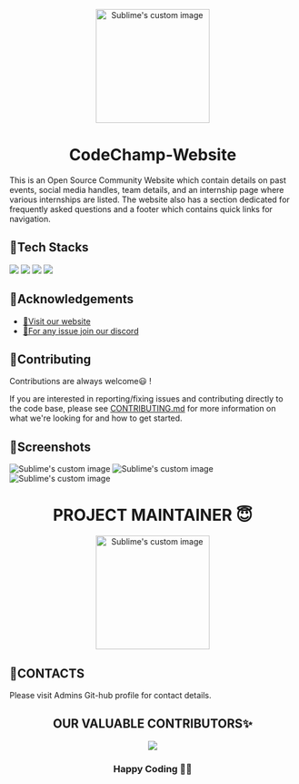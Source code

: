 <p align="center">
  <img src="./images/logo.png" alt="Sublime's custom image" width="200px"/>
</p>

<h1 align="center"> CodeChamp-Website </h1>

This is an Open Source Community Website which contain details on past events, social media handles, team details, and an internship page where various internships are listed. The website also has a section dedicated for frequently asked questions and a footer which contains quick links for navigation.

## 📍Tech Stacks
<div align="start">
   <img src="https://img.shields.io/badge/HTML5-E34F26?style=for-the-badge&logo=html5&logoColor=white" />
   <img src="https://img.shields.io/badge/CSS3-1572B6?style=for-the-badge&logo=css3&logoColor=white" />
   <img src="https://img.shields.io/badge/Bootstrap-563D7C?style=for-the-badge&logo=bootstrap&logoColor=white" />
   <img src="https://img.shields.io/badge/JavaScript-323330?style=for-the-badge&logo=javascript&logoColor=F7DF1E" />
</div>
	
## 📍Acknowledgements

- [📌Visit our website](https://codechamp.tech/)
- [📌For any issue join our discord](https://discord.com/invite/Pp5xg74nKH)

## 📍Contributing

Contributions are always welcome😃 !

If you are interested in reporting/fixing issues and contributing directly to the code base, please see [CONTRIBUTING.md](./CONTRIBUTING.md) for more information on what we're looking for and how to get started.

## 📍Screenshots

<img src="./images/Home page.png" alt="Sublime's custom image" />

<img src="./images/opportunities page.png" alt="Sublime's custom image" />

<img src="./images/Contact us page.png" alt="Sublime's custom image"/>

<h1 align="center"> PROJECT MAINTAINER 😇</h1>
<p align="center">
  <img src="./images/ashish bw.jpeg" alt="Sublime's custom image" width="200px"/>
</p>

## 📍CONTACTS

Please visit Admins Git-hub profile for contact details.

<h2 align=center> OUR VALUABLE CONTRIBUTORS✨ </h2>
<p align="center">
  
	
<a href="https://github.com/CodeChamp-s-Website/graphs/contributors">
  <img src="https://contrib.rocks/image?repo=DeveloperAshish8/CodeChamp-s-Website" />
</a>

<h3 align=center>Happy Coding 👨‍💻 </h3>
